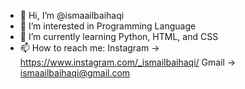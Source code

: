 - 👋 Hi, I’m @ismaailbaihaqi
- 👀 I’m interested in Programming Language
- 🌱 I’m currently learning Python, HTML, and CSS
- 📫 How to reach me:
    Instagram -> https://www.instagram.com/_ismailbaihaqi/
    Gmail     -> ismaailbaihaqi@gmail.com

<!---
ismaailbaihaqi/ismaailbaihaqi is a ✨ special ✨ repository because its `README.md` (this file) appears on your GitHub profile.
You can click the Preview link to take a look at your changes.
--->
